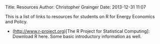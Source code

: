 Title: Resources
Author: Christopher Grainger
Date: 2013-12-31 11:07

This is a list of links to resources for students on R for Energy Economics and Policy.

- (http://www.r-project.org)[The R Project for Statistical Computing]: Download R here. Some basic introductory information as well.